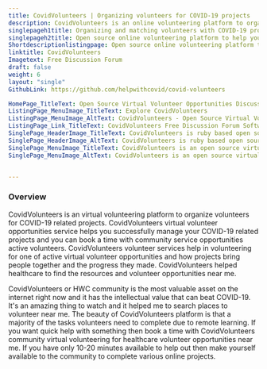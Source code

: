 ```yaml
---
title: CovidVolunteers | Organizing volunteers for COVID-19 projects
description: CovidVolunteers is an online volunteering platform to organize and successfully manage virtual volunteer opportunities for COVID-19 related online projects.
singlepageh1title: Organizing and matching volunteers with COVID-19 projects
singlepageh2title: Open source online volunteering platform to help you successfully manage your COVID-19 related online projects and book a time with community active volunteers.
Shortdescriptionlistingpage: Open source online volunteering platform to help you successfully manage your COVID-19 related online projects and book a time with community active volunteers.
linktitle: CovidVolunteers
Imagetext: Free Discussion Forum
draft: false
weight: 6
layout: "single"
GithubLink: https://github.com/helpwithcovid/covid-volunteers

HomePage_TitleText: Open Source Virtual Volunteer Opportunities Discussion Forum
ListingPage_MenuImage_TitleText: Explore CovidVolunteers
ListingPage_MenuImage_AltText: CovidVolunteers - Open Source Virtual Volunteer Opportunities Discussion Forum
ListingPage_Link_TitleText: CovidVolunteers Free Discussion Forum Software
SinglePage_HeaderImage_TitleText: CovidVolunteers is ruby based open source virtual volunteer opportunities software
SinglePage_HeaderImage_AltText: CovidVolunteers is ruby based open source virtual volunteer opportunities software
SinglePage_MenuImage_TitleText: CovidVolunteers is an open source virtual volunteer opportunities platform
SinglePage_MenuImage_AltText: CovidVolunteers is an open source virtual volunteer opportunities platform


---
```

### **Overview**

CovidVolunteers is an virtual volunteering platform to organize volunteers for COVID-19 related projects. CovidVolunteers virtual volunteer opportunities service helps you successfully manage your COVID-19 related projects and you can book a time with community service opportunities active volunteers. CovidVolunteers volunteer services help in volunteering for one of active virtual volunteer opportunities and how projects bring people together and the progress they made. CovidVolunteers helped healthcare to find the resources and volunteer opportunities near me.

CovidVolunteers or HWC community is the most valuable asset on the internet right now and it has the intellectual value that can beat COVID-19. It's an amazing thing to watch and it helped me to search places to volunteer near me. The beauty of CovidVolunteers platform is that a majority of the tasks volunteers need to complete due to remote learning. If you want quick help with something then book a time with CovidVolunteers community virtual volunteering for healthcare volunteer opportunities near me. If you have only 10-20 minutes available to help out then make yourself available to the community to complete various online projects.
